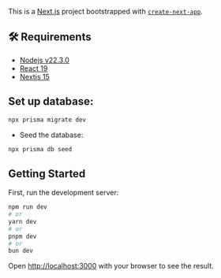 This is a [Next.js](https://nextjs.org) project bootstrapped with [`create-next-app`](https://nextjs.org/docs/app/api-reference/cli/create-next-app).


## 🛠️ Requirements

- [Nodejs v22.3.0](https://nodejs.org/en/blog/release/v22.3.0)
- [React 19](https://react.dev/)
- [Nextjs 15](https://nextjs.org/)

## Set up database:

```bash
npx prisma migrate dev
```

- Seed the database:

```bash
npx prisma db seed
```


## Getting Started

First, run the development server:

```bash
npm run dev
# or
yarn dev
# or
pnpm dev
# or
bun dev
```




Open [http://localhost:3000](http://localhost:3000) with your browser to see the result.

